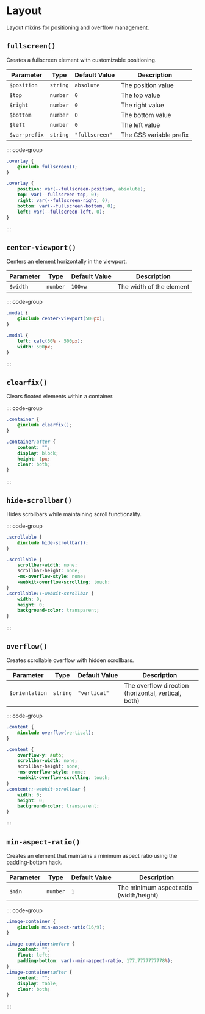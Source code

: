 # Layout

Layout mixins for positioning and overflow management.

## `fullscreen()`

Creates a fullscreen element with customizable positioning.

| Parameter     | Type     | Default&nbsp;Value | Description             |
| ------------- | -------- | ------------------ | ----------------------- |
| `$position`   | `string` | `absolute`         | The position value      |
| `$top`        | `number` | `0`                | The top value           |
| `$right`      | `number` | `0`                | The right value         |
| `$bottom`     | `number` | `0`                | The bottom value        |
| `$left`       | `number` | `0`                | The left value          |
| `$var-prefix` | `string` | `"fullscreen"`     | The CSS variable prefix |

::: code-group

```scss [Usage]
.overlay {
    @include fullscreen();
}
```

```css [Rendered CSS]
.overlay {
    position: var(--fullscreen-position, absolute);
    top: var(--fullscreen-top, 0);
    right: var(--fullscreen-right, 0);
    bottom: var(--fullscreen-bottom, 0);
    left: var(--fullscreen-left, 0);
}
```

:::

## `center-viewport()`

Centers an element horizontally in the viewport.

| Parameter | Type     | Default&nbsp;Value | Description              |
| --------- | -------- | ------------------ | ------------------------ |
| `$width`  | `number` | `100vw`            | The width of the element |

::: code-group

```scss [Usage]
.modal {
    @include center-viewport(500px);
}
```

```css [Rendered CSS]
.modal {
    left: calc(50% - 500px);
    width: 500px;
}
```

:::

## `clearfix()`

Clears floated elements within a container.

::: code-group

```scss [Usage]
.container {
    @include clearfix();
}
```

```css [Rendered CSS]
.container:after {
    content: "";
    display: block;
    height: 1px;
    clear: both;
}
```

:::

## `hide-scrollbar()`

Hides scrollbars while maintaining scroll functionality.

::: code-group

```scss [Usage]
.scrollable {
    @include hide-scrollbar();
}
```

```css [Rendered CSS]
.scrollable {
    scrollbar-width: none;
    scrollbar-height: none;
    -ms-overflow-style: none;
    -webkit-overflow-scrolling: touch;
}
.scrollable::-webkit-scrollbar {
    width: 0;
    height: 0;
    background-color: transparent;
}
```

:::

## `overflow()`

Creates scrollable overflow with hidden scrollbars.

| Parameter      | Type     | Default&nbsp;Value | Description                                         |
| -------------- | -------- | ------------------ | --------------------------------------------------- |
| `$orientation` | `string` | `"vertical"`       | The overflow direction (horizontal, vertical, both) |

::: code-group

```scss [Usage]
.content {
    @include overflow(vertical);
}
```

```css [Rendered CSS]
.content {
    overflow-y: auto;
    scrollbar-width: none;
    scrollbar-height: none;
    -ms-overflow-style: none;
    -webkit-overflow-scrolling: touch;
}
.content::-webkit-scrollbar {
    width: 0;
    height: 0;
    background-color: transparent;
}
```

:::

## `min-aspect-ratio()`

Creates an element that maintains a minimum aspect ratio using the padding-bottom hack.

| Parameter | Type     | Default&nbsp;Value | Description                             |
| --------- | -------- | ------------------ | --------------------------------------- |
| `$min`    | `number` | `1`                | The minimum aspect ratio (width/height) |

::: code-group

```scss [Usage]
.image-container {
    @include min-aspect-ratio(16/9);
}
```

```css [Rendered CSS]
.image-container:before {
    content: "";
    float: left;
    padding-bottom: var(--min-aspect-ratio, 177.7777777778%);
}
.image-container:after {
    content: "";
    display: table;
    clear: both;
}
```

:::
